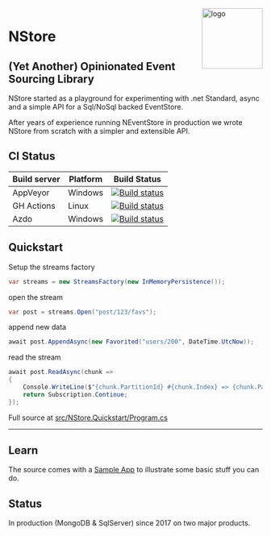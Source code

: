 <img src="logo/logo.png" alt="logo" height="120" align="right" />

# NStore

## (Yet Another) Opinionated Event Sourcing Library

NStore started as a playground for experimenting with .net Standard, async and a simple API for a Sql/NoSql backed EventStore.

After years of experience running NEventStore in production we wrote NStore from scratch with a simpler and extensible API.

## CI Status

| Build server | Platform | Build Status                                                                                                                                                           |
| ------------ | -------- | ---------------------------------------------------------------------------------------------------------------------------------------------------------------------- |
| AppVeyor     | Windows  | [<img src="https://ci.appveyor.com/api/projects/status/github/proximosrl/nstore?svg=true" alt="Build status" >](https://ci.appveyor.com/project/andreabalducci/nstore) |                                 |
| GH Actions   | Linux    | [<img src="https://github.com/ProximoSrl/NStore/workflows/NStore%20CI/badge.svg" alt="Build status" >](https://github.com/ProximoSrl/NStore/blob/develop/.github/workflows/ci.yml)                                  |
| Azdo         | Windows  | [<img src="https://dev.azure.com/gianmariaricci/Public/_apis/build/status/130" alt="Build status" >](https://dev.azure.com/gianmariaricci/Public/_build/latest?definitionId=130)                                  |

## Quickstart

Setup the streams factory

```csharp
var streams = new StreamsFactory(new InMemoryPersistence());
```
open the stream
```csharp
var post = streams.Open("post/123/favs");
```
append new data
```csharp
await post.AppendAsync(new Favorited("users/200", DateTime.UtcNow));
```
read the stream
```csharp
await post.ReadAsync(chunk =>
{
    Console.WriteLine($"{chunk.PartitionId} #{chunk.Index} => {chunk.Payload}");
    return Subscription.Continue;
});
```

Full source at [src/NStore.Quickstart/Program.cs](src/NStore.Quickstart/Program.cs)

---

## Learn

The source comes with a [Sample App](https://github.com/ProximoSrl/NStore/tree/develop/src/NStore.Sample) to illustrate some basic stuff you can do.

## Status

In production (MongoDB & SqlServer) since 2017 on two major products.
